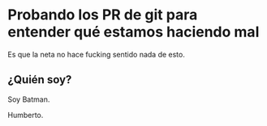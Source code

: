 # Probando los PR de git para entender qué estamos haciendo mal

Es que la neta no hace fucking sentido nada de esto.

## ¿Quién soy?

Soy Batman.

Humberto.

